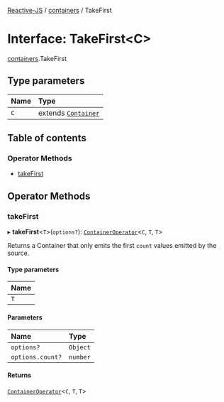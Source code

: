 [Reactive-JS](../README.md) / [containers](../modules/containers.md) / TakeFirst

# Interface: TakeFirst<C\>

[containers](../modules/containers.md).TakeFirst

## Type parameters

| Name | Type |
| :------ | :------ |
| `C` | extends [`Container`](containers.Container.md) |

## Table of contents

### Operator Methods

- [takeFirst](containers.TakeFirst.md#takefirst)

## Operator Methods

### takeFirst

▸ **takeFirst**<`T`\>(`options?`): [`ContainerOperator`](../modules/containers.md#containeroperator)<`C`, `T`, `T`\>

Returns a Container that only emits the first `count` values emitted by the source.

#### Type parameters

| Name |
| :------ |
| `T` |

#### Parameters

| Name | Type |
| :------ | :------ |
| `options?` | `Object` |
| `options.count?` | `number` |

#### Returns

[`ContainerOperator`](../modules/containers.md#containeroperator)<`C`, `T`, `T`\>
